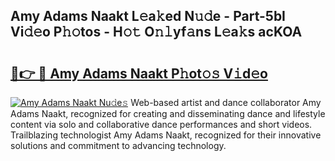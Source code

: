 ## Amy Adams Naakt L𝚎a𝚔ed N𝚞𝚍e - Part-5bI Vi𝚍𝚎o P𝚑𝚘tos - H𝚘𝚝 O𝚗𝚕yf𝚊ns L𝚎a𝚔s acKOA

# <h2><a href="http://kf7nvwu.oniu.top/?m=Amy+Adams+Naakt">🔗👉 🔴 Amy Adams Naakt P𝚑ot𝚘𝚜 V𝚒d𝚎o</a></h2>

[![Amy Adams Naakt Nu𝚍e𝚜](https://i.imgur.com/0qMVB7G.gif)](http://kf7nvwu.oniu.top/?m=Amy+Adams+Naakt)
Web-based artist and dance collaborator Amy Adams Naakt, recognized for creating and disseminating dance and lifestyle content via solo and collaborative dance performances and short videos. Trailblazing technologist Amy Adams Naakt, recognized for their innovative solutions and commitment to advancing technology.  
